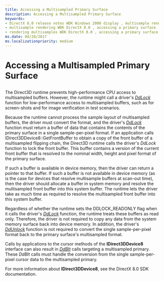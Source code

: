 ```yaml
---
title: Accessing a Multisampled Primary Surface
description: Accessing a Multisampled Primary Surface
keywords:
- DirectX 8.0 release notes WDK Windows 2000 display , multisample rendering, accessing a primary surface
- multisample rendering WDK DirectX 8.0 , accessing a primary surface
- rendering multisamples WDK DirectX 8.0 , accessing a primary surface
ms.date: 04/20/2017
ms.localizationpriority: medium
---
```


# Accessing a Multisampled Primary Surface


## <span id="ddk_accessing_a_multisampled_primary_surface_gg"></span><span id="DDK_ACCESSING_A_MULTISAMPLED_PRIMARY_SURFACE_GG"></span>


The Direct3D runtime prevents high-performance CPU access to multisampled buffers. However, the runtime might call a driver's [*DdLock*](/windows/win32/api/ddrawint/nc-ddrawint-pdd_surfcb_lock) function for low-performance access to multisampled buffers, such as for screen-shots and for image verification in test scenarios.

Because the runtime cannot process the sample layout of multisampled buffers, the driver must convert the format, and the driver's [*DdLock*](/windows/win32/api/ddrawint/nc-ddrawint-pdd_surfcb_lock) function must return a buffer of data that contains the contents of the primary surface in a single sample-per-pixel format. If an application calls IDirect3DDevice8::GetFrontBuffer to obtain a copy of the front buffer of a multisampled flipping chain, the Direct3D runtime calls the driver's *DdLock* function to lock the front buffer. This buffer contains a version of the current front buffer that is resolved to the nominal width, height and pixel format of the primary surface.

If such a buffer is available in device memory, then the driver can return a pointer to that buffer. If such a buffer is not available in device memory (as is the case for devices that resolve multisample buffers at scan-out time), then the driver should allocate a buffer in system memory and resolve the multisampled front buffer into this system buffer. The runtime lets the driver take as much time as required to resolve the multisampled front buffer into this system buffer.

Regardless of whether the runtime sets the DDLOCK\_READONLY flag when it calls the driver's [*DdLock*](/windows/win32/api/ddrawint/nc-ddrawint-pdd_surfcb_lock) function, the runtime treats these buffers as read only. Therefore, the driver is not required to copy any data from the system memory surface back into device memory. In addition, the driver's [*DdUnlock*](/windows/win32/api/ddrawint/nc-ddrawint-pdd_surfcb_unlock) function is not required to convert the single sample-per-pixel format back to the primary surface's multisampled format.

Calls by applications to the cursor methods of the **IDirect3DDevice8** interface can also result in [*DdBlt*](/windows/win32/api/ddrawint/nc-ddrawint-pdd_surfcb_blt) calls targeting a multisampled primary. These *DdBlt* calls must handle the conversion from the single sample-per-pixel cursor data to the multisampled primary.

For more information about **IDirect3DDevice8**, see the DirectX 8.0 SDK documentation.

 

